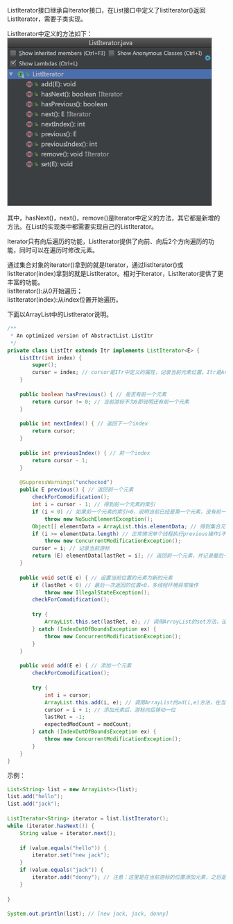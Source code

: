 ListIterator接口继承自Iterator接口，在List接口中定义了listIterator()返回ListIterator，需要子类实现。

ListIterator中定义的方法如下：
![](/imgs/ListIterator.png)

其中，hasNext()，next()，remove()是Iterator中定义的方法，其它都是新增的方法。在List的实现类中都需要实现自己的ListIterator。

Iterator只有向后遍历的功能，ListIterator提供了向前、向后2个方向遍历的功能，同时可以在遍历时修改元素。

通过集合对象的iterator()拿到的就是Iterator，通过listIterator()或listIterator(index)拿到的就是ListIterator。相对于Iterator，ListIterator提供了更丰富的功能。  
listIterator():从0开始遍历；  
listIterator(index):从index位置开始遍历。

下面以ArrayList中的ListIterator说明。
```java
/**
 * An optimized version of AbstractList.ListItr
 */
private class ListItr extends Itr implements ListIterator<E> {
    ListItr(int index) {
        super();
        cursor = index; // cursor是ITr中定义的属性，记录当前元素位置。Itr是ArrayList中实现的自定义的Iterator。
    }

    public boolean hasPrevious() { // 是否有前一个元素
        return cursor != 0; // 当前游标不为0即说明还有前一个元素
    }

    public int nextIndex() { // 返回下一个index
        return cursor;
    }

    public int previousIndex() { // 前一个index
        return cursor - 1;
    }

    @SuppressWarnings("unchecked")
    public E previous() { // 返回前一个元素
        checkForComodification();
        int i = cursor - 1; // 得到前一个元素的索引
        if (i < 0) // 如果前一个元素的索引<0，说明当前已经是第一个元素，没有前一个元素了
            throw new NoSuchElementException();
        Object[] elementData = ArrayList.this.elementData; // 得到集合元素数组
        if (i >= elementData.length) // 正常情况单个线程执行previous操作i不会超过集合元素长度 如果超过说明是多个线程在操作
            throw new ConcurrentModificationException();
        cursor = i; // 记录当前游标
        return (E) elementData[lastRet = i]; // 返回前一个元素，并记录最后一次返回的位置
    }

    public void set(E e) { // 设置当前位置的元素为新的元素
        if (lastRet < 0) // 最后一次返回的位置<0，多线程环境异常操作
            throw new IllegalStateException();
        checkForComodification();

        try {
            ArrayList.this.set(lastRet, e); // 调用ArrayList的set方法，设置最后一次返回的位置的元素
        } catch (IndexOutOfBoundsException ex) {
            throw new ConcurrentModificationException();
        }
    }

    public void add(E e) { // 添加一个元素
        checkForComodification();

        try {
            int i = cursor;
            ArrayList.this.add(i, e); // 调用ArrayList的ad(i,e)方法，在当前游标的位置添加元素
            cursor = i + 1; // 添加元素后，游标向后移动一位
            lastRet = -1;
            expectedModCount = modCount;
        } catch (IndexOutOfBoundsException ex) {
            throw new ConcurrentModificationException();
        }
    }
}
```

示例：
```java
List<String> list = new ArrayList<>(list);
list.add("hello");
list.add("jack");

ListIterator<String> iterator = list.listIterator();
while (iterator.hasNext()) {
    String value = iterator.next();

    if (value.equals("hello")) {
        iterator.set("new jack");
    }
    if (value.equals("jack")) {
        iterator.add("donny"); // 注意：这里是在当前游标的位置添加元素，之后是遍历不到的。因为在add后，游标已经加1，而添加的元素在加1之前的位置。即添加的元素在cursor，执行后cursor+1了。
    }

}

System.out.println(list); // [new jack, jack, donny]
```